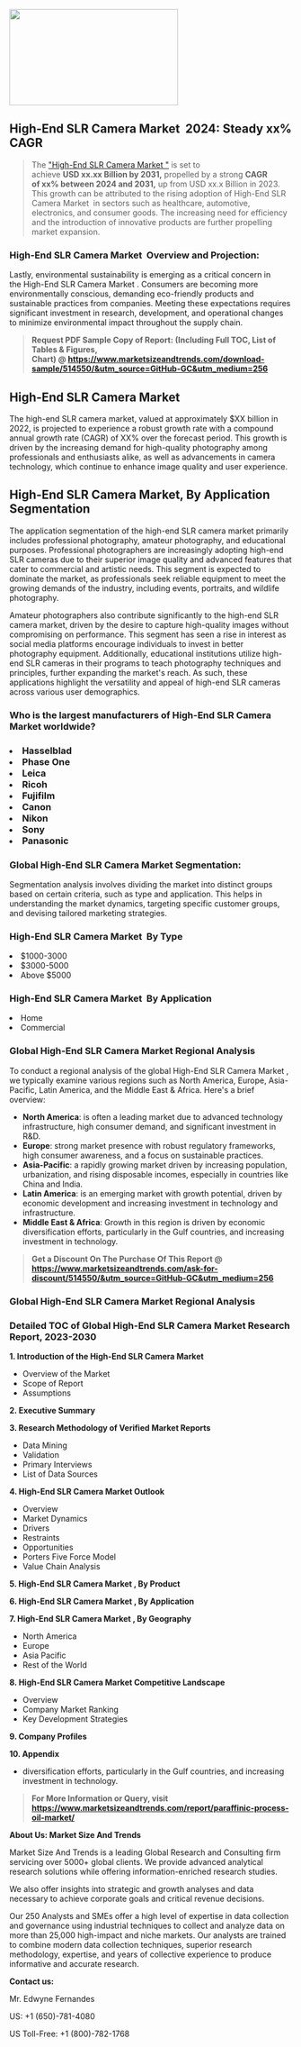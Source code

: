 <p><img class="alignnone size-medium wp-image-20088" src="https://ffe5etoiles.com/wp-content/uploads/2024/12/MST1-300x171.png" alt="" width="300" height="171" /></p><h2 id="ember46" class="ember-view reader-text-block__heading-2">High-End SLR Camera Market &nbsp;2024: Steady&nbsp;xx% CAGR</h2><blockquote id="ember47" class="ember-view reader-text-block__blockquote">The&nbsp;<a class="app-aware-link " href="https://www.marketsizeandtrends.com/download-sample/514550/&utm_source=GitHub-GC&utm_medium=256" target="_blank" data-test-app-aware-link="">"High-End SLR Camera Market "</a>&nbsp;is set to achieve&nbsp;<strong>USD&nbsp;xx.xx&nbsp;Billion by 2031,</strong>&nbsp;propelled by a strong&nbsp;<strong>CAGR of&nbsp;xx% between 2024 and 2031,</strong>&nbsp;up from USD xx.x Billion in 2023. This growth can be attributed to the rising adoption of&nbsp;High-End SLR Camera Market &nbsp;in sectors such as healthcare, automotive, electronics, and consumer goods. The increasing need for efficiency and the introduction of innovative products are further propelling market expansion.</blockquote><h3 id="ember48" class="ember-view reader-text-block__heading-3">High-End SLR Camera Market &nbsp;Overview and Projection:</h3><p id="ember49" class="ember-view reader-text-block__paragraph">Lastly, environmental sustainability is emerging as a critical concern in the&nbsp;High-End SLR Camera Market . Consumers are becoming more environmentally conscious, demanding eco-friendly products and sustainable practices from companies. Meeting these expectations requires significant investment in research, development, and operational changes to minimize environmental impact throughout the supply chain.</p><blockquote id="ember50" class="ember-view reader-text-block__blockquote"><strong>Request PDF Sample Copy of Report: (Including Full TOC, List of Tables &amp; Figures, Chart)&nbsp;@&nbsp;<strong><a href="https://www.marketsizeandtrends.com/download-sample/514550/&utm_source=GitHub-GC&utm_medium=256" target="_blank">https://www.marketsizeandtrends.com/download-sample/514550/&utm_source=GitHub-GC&utm_medium=256</a></strong></strong></blockquote><h3 class=""> <h2>High-End SLR Camera Market</h2><p>The high-end SLR camera market, valued at approximately $XX billion in 2022, is projected to experience a robust growth rate with a compound annual growth rate (CAGR) of XX% over the forecast period. This growth is driven by the increasing demand for high-quality photography among professionals and enthusiasts alike, as well as advancements in camera technology, which continue to enhance image quality and user experience.</p><h2>High-End SLR Camera Market, By Application Segmentation</h2><p>The application segmentation of the high-end SLR camera market primarily includes professional photography, amateur photography, and educational purposes. Professional photographers are increasingly adopting high-end SLR cameras due to their superior image quality and advanced features that cater to commercial and artistic needs. This segment is expected to dominate the market, as professionals seek reliable equipment to meet the growing demands of the industry, including events, portraits, and wildlife photography.</p><p>Amateur photographers also contribute significantly to the high-end SLR camera market, driven by the desire to capture high-quality images without compromising on performance. This segment has seen a rise in interest as social media platforms encourage individuals to invest in better photography equipment. Additionally, educational institutions utilize high-end SLR cameras in their programs to teach photography techniques and principles, further expanding the market's reach. As such, these applications highlight the versatility and appeal of high-end SLR cameras across various user demographics.</p></h3><h3 id="" class="">Who is the largest manufacturers of&nbsp;High-End SLR Camera Market worldwide?</h3><h3 class=""></Li><Li>Hasselblad</Li><Li> Phase One</Li><Li> Leica</Li><Li> Ricoh</Li><Li> Fujifilm</Li><Li> Canon</Li><Li> Nikon</Li><Li> Sony</Li><Li> Panasonic</h3><h3 id="ember53" class="ember-view reader-text-block__heading-3">Global&nbsp;High-End SLR Camera Market Segmentation:</h3><p id="ember54" class="ember-view reader-text-block__paragraph">Segmentation analysis involves dividing the market into distinct groups based on certain criteria, such as type and application. This helps in understanding the market dynamics, targeting specific customer groups, and devising tailored marketing strategies.</p><h3 id="" class="">High-End SLR Camera Market &nbsp;By Type</h3><p></Li><Li>$1000-3000</Li><Li> $3000-5000</Li><Li> Above $5000</p><h3 id="" class="">High-End SLR Camera Market &nbsp;By Application</h3><p class=""></Li><Li>Home</Li><Li> Commercial</p><h3 id="ember62" class="ember-view reader-text-block__heading-3">Global High-End SLR Camera Market Regional Analysis</h3><p id="ember63" class="ember-view reader-text-block__paragraph">To conduct a regional analysis of the global High-End SLR Camera Market , we typically examine various regions such as North America, Europe, Asia-Pacific, Latin America, and the Middle East &amp; Africa. Here's a brief overview:</p><ul><li><strong>North America</strong>: is often a leading market due to advanced technology infrastructure, high consumer demand, and significant investment in R&amp;D.</li><li><strong>Europe</strong>: strong market presence with robust regulatory frameworks, high consumer awareness, and a focus on sustainable practices.</li><li><strong>Asia-Pacific</strong>: a rapidly growing market driven by increasing population, urbanization, and rising disposable incomes, especially in countries like China and India.</li><li><strong>Latin America</strong>: is an emerging market with growth potential, driven by economic development and increasing investment in technology and infrastructure.</li><li><strong>Middle East &amp; Africa</strong>: Growth in this region is driven by economic diversification efforts, particularly in the Gulf countries, and increasing investment in technology.</li></ul><blockquote id="ember61" class="ember-view reader-text-block__blockquote"><strong>Get a Discount On The Purchase Of This Report @ <strong><a href="https://html-cleaner.com/" target="">https://www.marketsizeandtrends.com/ask-for-discount/514550/&utm_source=GitHub-GC&utm_medium=256</a></strong></strong></blockquote><h3 id="ember62" class="ember-view reader-text-block__heading-3">Global High-End SLR Camera Market Regional Analysis</h3><h3 id="" class="">Detailed TOC of Global High-End SLR Camera Market Research Report, 2023-2030</h3><p id="" class=""><strong>1. Introduction of the High-End SLR Camera Market </strong></p><ul><li>Overview of the Market</li><li>Scope of Report</li><li>Assumptions</li></ul><p id="" class=""><strong>2. Executive Summary</strong></p><p id="" class=""><strong>3. Research Methodology of Verified Market Reports</strong></p><ul><li>Data Mining</li><li>Validation</li><li>Primary Interviews</li><li>List of Data Sources</li></ul><p id="" class=""><strong>4. High-End SLR Camera Market Outlook</strong></p><ul><li>Overview</li><li>Market Dynamics</li><li>Drivers</li><li>Restraints</li><li>Opportunities</li><li>Porters Five Force Model</li><li>Value Chain Analysis</li></ul><p id="" class=""><strong>5. High-End SLR Camera Market , By Product</strong></p><p id="" class=""><strong>6. High-End SLR Camera Market , By Application</strong></p><p id="" class=""><strong>7. High-End SLR Camera Market , By Geography</strong></p><ul><li>North America</li><li>Europe</li><li>Asia Pacific</li><li>Rest of the World</li></ul><p id="" class=""><strong>8. High-End SLR Camera Market Competitive Landscape</strong></p><ul><li>Overview</li><li>Company Market Ranking</li><li>Key Development Strategies</li></ul><p id="" class=""><strong>9. Company Profiles</strong></p><p id="" class=""><strong>10. Appendix</strong></p><ul><li>diversification efforts, particularly in the Gulf countries, and increasing investment in technology.</li></ul><blockquote id="ember65" class="ember-view reader-text-block__blockquote"><strong>For More Information or Query, visit <strong><strong><a href="https://html-cleaner.com/" target="">https://www.marketsizeandtrends.com/report/paraffinic-process-oil-market/</a></strong></strong></strong></blockquote><p id="" class=""><strong>About Us: Market Size And Trends</strong></p><p id="" class="">Market Size And Trends is a leading Global Research and Consulting firm servicing over 5000+ global clients. We provide advanced analytical research solutions while offering information-enriched research studies.</p><p id="" class="">We also offer insights into strategic and growth analyses and data necessary to achieve corporate goals and critical revenue decisions.</p><p id="" class="">Our 250 Analysts and SMEs offer a high level of expertise in data collection and governance using industrial techniques to collect and analyze data on more than 25,000 high-impact and niche markets. Our analysts are trained to combine modern data collection techniques, superior research methodology, expertise, and years of collective experience to produce informative and accurate research.</p><p id="" class=""><strong>Contact us:</strong></p><p id="" class="">Mr. Edwyne Fernandes</p><p id="" class="">US: +1 (650)-781-4080</p><p id="" class="">US Toll-Free: +1 (800)-782-1768</p>
